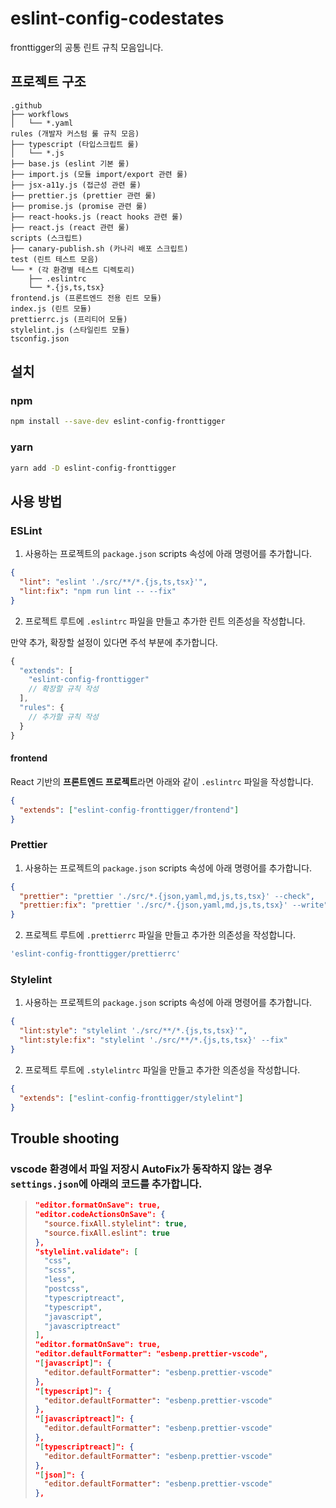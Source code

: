 # eslint-config-codestates

fronttigger의 공통 린트 규칙 모음입니다.

## 프로젝트 구조

```
.github
├── workflows
│   └── *.yaml
rules (개발자 커스텀 룰 규칙 모음)
├── typescript (타입스크립트 룰)
│   └── *.js
├── base.js (eslint 기본 룰)
├── import.js (모듈 import/export 관련 룰)
├── jsx-a11y.js (접근성 관련 룰)
├── prettier.js (prettier 관련 룰)
├── promise.js (promise 관련 룰)
├── react-hooks.js (react hooks 관련 룰)
├── react.js (react 관련 룰)
scripts (스크립트)
├── canary-publish.sh (카나리 배포 스크립트)
test (린트 테스트 모음)
└── * (각 환경별 테스트 디렉토리)
    ├── .eslintrc
    └── *.{js,ts,tsx}
frontend.js (프론트엔드 전용 린트 모듈)
index.js (린트 모듈)
prettierrc.js (프리티어 모듈)
stylelint.js (스타일린트 모듈)
tsconfig.json
```

## 설치

### npm

```bash
npm install --save-dev eslint-config-fronttigger
```

### yarn

```bash
yarn add -D eslint-config-fronttigger
```

## 사용 방법

### ESLint

1. 사용하는 프로젝트의 `package.json` scripts 속성에 아래 명령어를 추가합니다.

```json
{
  "lint": "eslint './src/**/*.{js,ts,tsx}'",
  "lint:fix": "npm run lint -- --fix"
}
```

2. 프로젝트 루트에 `.eslintrc` 파일을 만들고 추가한 린트 의존성을 작성합니다.

만약 추가, 확장할 설정이 있다면 주석 부분에 추가합니다.

```js
{
  "extends": [
    "eslint-config-fronttigger"
    // 확장할 규칙 작성
  ],
  "rules": {
    // 추가할 규칙 작성
  }
}
```

#### frontend

React 기반의 **프론트엔드 프로젝트**라면 아래와 같이 `.eslintrc` 파일을 작성합니다.

```json
{
  "extends": ["eslint-config-fronttigger/frontend"]
}
```

### Prettier

1. 사용하는 프로젝트의 `package.json` scripts 속성에 아래 명령어를 추가합니다.

```json
{
  "prettier": "prettier './src/*.{json,yaml,md,js,ts,tsx}' --check",
  "prettier:fix": "prettier './src/*.{json,yaml,md,js,ts,tsx}' --write"
}
```

2. 프로젝트 루트에 `.prettierrc` 파일을 만들고 추가한 의존성을 작성합니다.

```js
'eslint-config-fronttigger/prettierrc'
```

### Stylelint

1. 사용하는 프로젝트의 `package.json` scripts 속성에 아래 명령어를 추가합니다.

```json
{
  "lint:style": "stylelint './src/**/*.{js,ts,tsx}'",
  "lint:style:fix": "stylelint './src/**/*.{js,ts,tsx}' --fix"
}
```

2. 프로젝트 루트에 `.stylelintrc` 파일을 만들고 추가한 의존성을 작성합니다.

```json
{
  "extends": ["eslint-config-fronttigger/stylelint"]
}
```

## Trouble shooting

### vscode 환경에서 파일 저장시 AutoFix가 동작하지 않는 경우 `settings.json`에 아래의 코드를 추가합니다.

> ```json
> "editor.formatOnSave": true,
> "editor.codeActionsOnSave": {
>   "source.fixAll.stylelint": true,
>   "source.fixAll.eslint": true
> },
> "stylelint.validate": [
>   "css",
>   "scss",
>   "less",
>   "postcss",
>   "typescriptreact",
>   "typescript",
>   "javascript",
>   "javascriptreact"
> ],
> "editor.formatOnSave": true,
> "editor.defaultFormatter": "esbenp.prettier-vscode",
> "[javascript]": {
>   "editor.defaultFormatter": "esbenp.prettier-vscode"
> },
> "[typescript]": {
>   "editor.defaultFormatter": "esbenp.prettier-vscode"
> },
> "[javascriptreact]": {
>   "editor.defaultFormatter": "esbenp.prettier-vscode"
> },
> "[typescriptreact]": {
>   "editor.defaultFormatter": "esbenp.prettier-vscode"
> },
> "[json]": {
>   "editor.defaultFormatter": "esbenp.prettier-vscode"
> },
> ```
